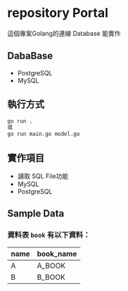  # repository Portal
這個專案Golang的連線 Database 能實作

## DabaBase
- PostgreSQL
- MySQL

 
## 執行方式
``` bash
go run .
或
go run main.go model.go
```

## 實作項目
- 讀取 SQL File功能
- MySQL
- PostgreSQL

## Sample Data
### 資料表 `book` 有以下資料：

| name   | book_name  |
|--------|------------|
| A      | A_BOOK     |
| B      | B_BOOK     |

